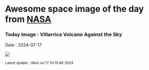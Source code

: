 
# Awesome space image of the day from [NASA](https://api.nasa.gov/)

### Today image : Villarrica Volcano Against the Sky
Date : 2024-07-17

![](https://www.youtube.com/embed/aX4ozspTPQY?rel=0)

<small>Latest update : Wed Jul 17 10:15:46 2024</small>
        
